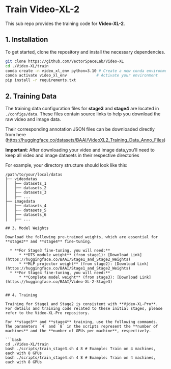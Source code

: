 # Train Video-XL-2
This sub repo provides the training code for **Video-XL-2**.


## 1. Installation
To get started, clone the repository and install the necessary dependencies.

```bash
git clone https://github.com/VectorSpaceLab/Video-XL
cd ./Video-XL/train
conda create -n video_xl_env python=3.10 # Create a new conda environment named 'video_xl_env'
conda activate video_xl_env             # Activate your environment
pip install -r requirements.txt
```

## 2. Training Data
The training data configuration files for **stage3** and **stage4** are located in `./configs/data`. These files contain source links to help you download the raw video and image data.

Their corresponding annotation JSON files can be downloaded directly from here (https://huggingface.co/datasets/BAAI/VideoXL2_Training_Data_Anno_Files)

**Important**: After downloading your video and image data,you'll need to keep all video and image datasets in their respective directories

For example, your directory structure should look like this:
```
/path/to/your/local/datas
├── videodatas
│   ├── datasets_1
│   ├── datasets_2
│   ├── datasets_3
│   ├── ...
├── imagedata
│   ├── datasets_4
│   ├── datasets_5
│   ├── datasets_6
│   ├── ...
```

```
## 3. Model Weights

Download the following pre-trained weights, which are essential for **stage3** and **stage4** fine-tuning.

  * **For Stage3 fine-tuning, you will need:**
      * **DTS module weight** (from stage1): [Download Link](https://huggingface.co/BAAI/Stage1_and_Stage2_Weights)
      * **MLP projector weight** (from stage2): [Download Link](https://huggingface.co/BAAI/Stage1_and_Stage2_Weights)
  * **For Stage4 fine-tuning, you will need:**
      * **Complete model weight** (from stage3): [Download Link](https://huggingface.co/BAAI/Video-XL-2-Stage3)


## 4. Training

Training for Stage1 and Stage2 is consistent with **Video-XL-Pro**. For details and training code related to these initial stages, please refer to the Video-XL-Pro repository.

For **stage3** and **stage4** training, use the following commands. The parameters `4` and `8` in the scripts represent the **number of machines** and the **number of GPUs per machine**, respectively.

```bash
cd ./Video-XL/train
bash ./scripts/train_stage3.sh 4 8 # Example: Train on 4 machines, each with 8 GPUs
bash ./scripts/train_stage4.sh 4 8 # Example: Train on 4 machines, each with 8 GPUs
```